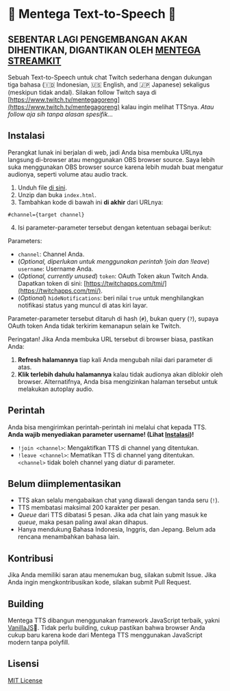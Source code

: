 # 🧈 Mentega Text-to-Speech 🧈
## SEBENTAR LAGI PENGEMBANGAN AKAN DIHENTIKAN, DIGANTIKAN OLEH [MENTEGA STREAMKIT](https://github.com/mentegago/streamkit) ##
Sebuah Text-to-Speech untuk chat Twitch sederhana dengan dukungan tiga bahasa (🇮🇩 Indonesian, 🇺🇸 English, and 🇯🇵 Japanese) sekaligus (meskipun tidak andal). Silakan follow Twitch saya di [https://www.twitch.tv/mentegagoreng](https://www.twitch.tv/mentegagoreng) kalau ingin melihat TTSnya. *Atau follow aja sih tanpa alasan spesifik...*

## Instalasi
Perangkat lunak ini berjalan di web, jadi Anda bisa membuka URLnya langsung di-browser atau menggunakan OBS browser source. Saya lebih suka menggunakan OBS browser source karena lebih mudah buat mengatur audionya, seperti volume atau audio track.

1. Unduh file [di sini](https://github.com/mentegago/mentega-tts/releases/latest).
2. Unzip dan buka `index.html`.
3. Tambahkan kode di bawah ini **di akhir** dari URLnya:

````
#channel={target channel}
````

4. Isi parameter-parameter tersebut dengan ketentuan sebagai berikut:

Parameters:
- `channel`: Channel Anda.
- (_Optional, diperlukan untuk menggunakan perintah !join dan !leave_) `username`: Username Anda.
- (_Optional, currently unused_) `token`: OAuth Token akun Twitch Anda. Dapatkan token di sini: [https://twitchapps.com/tmi/](https://twitchapps.com/tmi/).
- (_Optional_) `hideNotifications`: beri nilai `true` untuk menghilangkan notifikasi status yang muncul di atas kiri layar.

Parameter-parameter tersebut ditaruh di hash (`#`), bukan query (`?`), supaya OAuth token Anda tidak terkirim kemanapun selain ke Twitch.

Peringatan! Jika Anda membuka URL tersebut di browser biasa, pastikan Anda:
1. **Refresh halamannya** tiap kali Anda mengubah nilai dari parameter di atas.
2. **Klik terlebih dahulu halamannya** kalau tidak audionya akan diblokir oleh browser. Alternatifnya, Anda bisa mengizinkan halaman tersebut untuk melakukan autoplay audio.

## Perintah
Anda bisa mengirimkan perintah-perintah ini melalui chat kepada TTS. **Anda wajib menyediakan parameter username! (Lihat [Instalasi](#instalasi))!**
- `!join <channel>`: Mengaktifkan TTS di channel yang ditentukan.
- `!leave <channel>`: Mematikan TTS di channel yang ditentukan. `<channel>` tidak boleh channel yang diatur di parameter.

## Belum diimplementasikan
- TTS akan selalu mengabaikan chat yang diawali dengan tanda seru (`!`).
- TTS membatasi maksimal 200 karakter per pesan.
- *Queue* dari TTS dibatasi 5 pesan. Jika ada chat lain yang masuk ke *queue*, maka pesan paling awal akan dihapus.
- Hanya mendukung Bahasa Indonesia, Inggris, dan Jepang. Belum ada rencana menambahkan bahasa lain.

## Kontribusi
Jika Anda memiliki saran atau menemukan bug, silakan submit Issue. Jika Anda ingin mengkontribusikan kode, silakan submit Pull Request.

## Building
Mentega TTS dibangun menggunakan framework JavaScript terbaik, yakni [VanillaJS](http://vanilla-js.com/)🙂. Tidak perlu building, cukup pastikan bahwa browser Anda cukup baru karena kode dari Mentega TTS menggunakan JavaScript modern tanpa polyfill.

## Lisensi
[MIT License](LICENSE)
